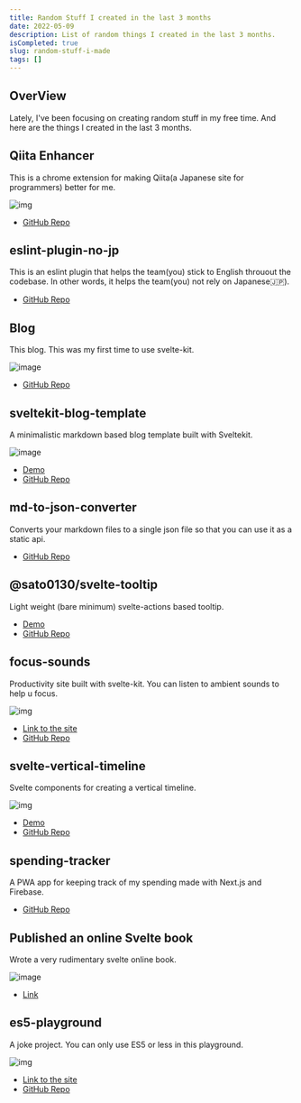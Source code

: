 ```yaml
---
title: Random Stuff I created in the last 3 months
date: 2022-05-09
description: List of random things I created in the last 3 months.
isCompleted: true
slug: random-stuff-i-made
tags: []
---
```


## OverView

Lately, I've been focusing on creating random stuff in my free time.
And here are the things I created in the last 3 months.

## Qiita Enhancer

This is a chrome extension for making Qiita(a Japanese site for programmers) better for me.

![img](https://camo.githubusercontent.com/712acf0bf3b4196aa9bfa7c5b736b1c30a4ace6e2a25581349b1a8ecdaed3eba/68747470733a2f2f71696974612d696d6167652d73746f72652e73332e61702d6e6f727468656173742d312e616d617a6f6e6177732e636f6d2f302f3235383231392f64633366356437612d643761622d336638312d333138362d3730323934633330613233302e706e67)

- [GitHub Repo](https://github.com/K-Sato1995/qiita-enhancer)

## eslint-plugin-no-jp

This is an eslint plugin that helps the team(you) stick to English throuout the codebase. In other words, it helps the team(you) not rely on Japanese🇯🇵).

- [GitHub Repo](https://github.com/K-Sato1995/eslint-plugin-no-jp)

## Blog

This blog. This was my first time to use svelte-kit.

![image](https://user-images.githubusercontent.com/32632542/167320239-3d963f42-4275-4ab2-817f-37cfe19dd14e.png)

- [GitHub Repo](https://github.com/K-Sato1995/blog)

## sveltekit-blog-template

A minimalistic markdown based blog template built with Sveltekit.

![image](https://user-images.githubusercontent.com/32632542/167320345-a1d46f94-5ecc-4ae9-80bf-3b7f3c7ec441.png)

- [Demo](https://sveltekit-blog-template-swart.vercel.app/)
- [GitHub Repo](https://github.com/K-Sato1995/sveltekit-blog-template)

## md-to-json-converter

Converts your markdown files to a single json file so that you can use it as a static api.

- [GitHub Repo](https://github.com/K-Sato1995/md-to-json-converter)

## @sato0130/svelte-tooltip

Light weight (bare minimum) svelte-actions based tooltip.

- [Demo](https://svelte-tooltip-k-sato1995.vercel.app/)
- [GitHub Repo](https://github.com/K-Sato1995/svelte-tooltip)

## focus-sounds

Productivity site built with svelte-kit. You can listen to ambient sounds to help u focus.

![img](https://user-images.githubusercontent.com/32632542/158525582-956a6eb8-4c4a-478e-a8ff-0c0264eb058d.png)

- [Link to the site](https://focus-sounds.vercel.app/)
- [GitHub Repo](https://github.com/K-Sato1995/focus-sounds)

## svelte-vertical-timeline

Svelte components for creating a vertical timeline.

![img](https://user-images.githubusercontent.com/32632542/161654928-d2d16ca2-ace5-48b7-bef4-e58d7e09109e.png)

- [Demo](https://svelte-vertical-timeline.vercel.app/)
- [GitHub Repo](https://github.com/K-Sato1995/svelte-vertical-timeline)

## spending-tracker

A PWA app for keeping track of my spending made with Next.js and Firebase.

- [GitHub Repo](https://github.com/K-Sato1995/spending-record)

## Published an online Svelte book

Wrote a very rudimentary svelte online book.

![image](https://user-images.githubusercontent.com/32632542/167320721-a9b1dfd5-8127-440e-8368-5f2fde232a2a.png)

- [Link](https://zenn.dev/k_sato/books/b868c1705b8337)

## es5-playground

A joke project. You can only use ES5 or less in this playground.

![img](https://user-images.githubusercontent.com/32632542/166100837-134c0a1d-d963-4052-a199-fc05e472957a.png)

- [Link to the site](https://es5-playground.vercel.app/)
- [GitHub Repo](https://github.com/K-Sato1995/es5-playground-kit)
